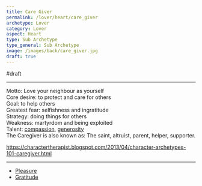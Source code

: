 ```yaml
---
title: Care Giver
permalink: /lover/heart/care_giver
archetype: Lover
category: Lover
aspect: Heart
type: Sub Archetype
type_general: Sub Archetype
image: /images/back/care_giver.jpg
draft: true
---
```

#draft   
  
----  
  
Motto: Love your neighbour as yourself  
Core desire: to protect and care for others  
Goal: to help others  
Greatest fear: selfishness and ingratitude  
Strategy: doing things for others  
Weakness: martyrdom and being exploited  
Talent: [compassion](/king/heart/peace_maker_and_diplomat/compassion), [generosity](/king/heart/peace_maker_and_diplomat/generosity)  
The Caregiver is also known as: The saint, altruist, parent, helper, supporter.  
  
https://charactertherapist.blogspot.com/2013/04/character-archetypes-101-caregiver.html  
  

---
- [Pleasure](/lover/heart/care_giver/pleasure)
- [Gratitude](/lover/heart/care_giver/gratitude)
